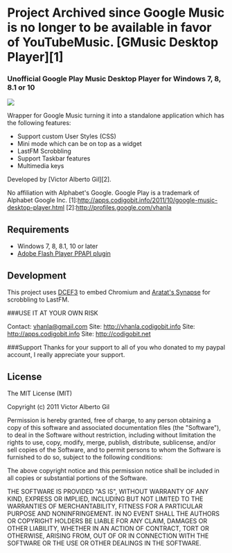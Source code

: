 Project Archived since Google Music is no longer to be available in favor of YouTubeMusic.
[GMusic Desktop Player][1]
=====================

### Unofficial Google Play Music Desktop Player for Windows 7, 8, 8.1 or 10

![](https://github.com/vhanla/GMusicDesktopPlayer/blob/master/git_misc/snapshot.jpg?raw=true)

Wrapper for Google Music turning it into a standalone application which has the following features:

- Support custom User Styles (CSS)
- Mini mode which can be on top as a widget
- LastFM Scrobbling
- Support Taskbar features
- Multimedia keys

Developed by [Victor Alberto Gil][2]. 

No affiliation with Alphabet's Google. Google Play is a trademark of Alphabet Google Inc.
[1]:http://apps.codigobit.info/2011/10/google-music-desktop-player.html
[2]:http://profiles.google.com/vhanla

Requirements
------------

* Windows 7, 8, 8.1, 10 or later
* [Adobe Flash Player PPAPI plugin][3]

[3]:https://get.adobe.com/es/flashplayer/otherversions/

Development
-----------

This project uses [DCEF3][4] to embed Chromium and [Aratat's Synapse][5] for
scrobbling to LastFM.

[4]:https://github.com/hgourvest/dcef3/tree/2454
[5]:http://synapse.ararat.cz/doku.php



###USE IT AT YOUR OWN RISK

Contact: vhanla@gmail.com
Site: http://vhanla.codigobit.info
Site: http://apps.codigobit.info
Site: http://codigobit.net

###Support
Thanks for your support to all of you who donated to my paypal account, I really appreciate your support.

License
-------

The MIT License (MIT)



Copyright (c) 2011 Victor Alberto Gil



Permission is hereby granted, free of charge, to any person obtaining a copy of
this software and associated documentation files (the "Software"), to deal in
the Software without restriction, including without limitation the rights to
use, copy, modify, merge, publish, distribute, sublicense, and/or sell copies of
the Software, and to permit persons to whom the Software is furnished to do so,
subject to the following conditions:

The above copyright notice and this permission notice shall be included in all
copies or substantial portions of the Software.

THE SOFTWARE IS PROVIDED "AS IS", WITHOUT WARRANTY OF ANY KIND, EXPRESS OR
IMPLIED, INCLUDING BUT NOT LIMITED TO THE WARRANTIES OF MERCHANTABILITY, FITNESS
FOR A PARTICULAR PURPOSE AND NONINFRINGEMENT. IN NO EVENT SHALL THE AUTHORS OR
COPYRIGHT HOLDERS BE LIABLE FOR ANY CLAIM, DAMAGES OR OTHER LIABILITY, WHETHER
IN AN ACTION OF CONTRACT, TORT OR OTHERWISE, ARISING FROM, OUT OF OR IN
CONNECTION WITH THE SOFTWARE OR THE USE OR OTHER DEALINGS IN THE SOFTWARE.
